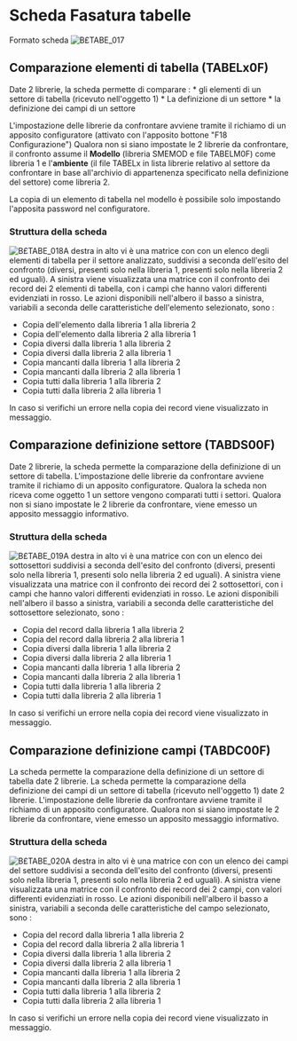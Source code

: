 # Scheda Fasatura tabelle
Formato scheda
![B£TABE_017](http://localhost:3000/immagini/MBDOC_SCH-ST_FT/BXTABE_017.png)
## Comparazione elementi di tabella (TABELx0F)
Date 2 librerie, la scheda permette di comparare : 
 \* gli elementi di un settore di tabella (ricevuto nell'oggetto 1)
 \* La definizione di un settore
 \* la definizione dei campi di un settore

L'impostazione delle librerie da confrontare avviene tramite il richiamo di un apposito configuratore (attivato con l'apposito bottone "F18 Configurazione")
Qualora non si siano impostate le 2 librerie da confrontare, il confronto assume il **Modello** (libreria SMEMOD e file TABELM0F) come libreria 1 e l'**ambiente** (il file TABELx in lista librerie relativo al settore da confrontare in base all'archivio di appartenenza specificato nella definizione del settore) come libreria 2.

La copia di un elemento di tabella nel modello è possibile solo impostando l'apposita password nel configuratore.

### Struttura della scheda
![B£TABE_018](http://localhost:3000/immagini/MBDOC_SCH-ST_FT/BXTABE_018.png)A destra in alto vi è una matrice con con un elenco degli elementi di tabella per il settore analizzato, suddivisi a seconda dell'esito del confronto (diversi, presenti solo nella libreria 1, presenti solo nella libreria 2 ed uguali).
A sinistra viene visualizzata una matrice con il confronto dei record dei 2 elementi di tabella, con i campi che hanno valori differenti evidenziati in rosso.
Le azioni disponibili nell'albero il basso a sinistra, variabili a seconda delle caratteristiche dell'elemento selezionato, sono : 

- Copia dell'elemento dalla libreria 1 alla libreria 2
- Copia dell'elemento dalla libreria 2 alla libreria 1
- Copia diversi dalla libreria 1 alla libreria 2
- Copia diversi dalla libreria 2 alla libreria 1
- Copia mancanti dalla libreria 1 alla libreria 2
- Copia mancanti dalla libreria 2 alla libreria 1
- Copia tutti dalla libreria 1 alla libreria 2
- Copia tutti dalla libreria 2 alla libreria 1

In caso si verifichi un errore nella copia dei record viene visualizzato in messaggio.

## Comparazione definizione settore  (TABDS00F)
Date 2 librerie, la scheda permette la comparazione della definizione di un settore di tabella.
L'impostazione delle librerie da confrontare avviene tramite il richiamo di un apposito configuratore.
Qualora la scheda non riceva come oggetto 1 un settore vengono comparati tutti i settori.
Qualora non si siano impostate le 2 librerie da confrontare, viene emesso un apposito messaggio informativo.

### Struttura della scheda
![B£TABE_019](http://localhost:3000/immagini/MBDOC_SCH-ST_FT/BXTABE_019.png)A destra in alto vi è una matrice con con un elenco dei sottosettori suddivisi a seconda dell'esito del confronto (diversi, presenti solo nella libreria 1, presenti solo nella libreria 2 ed uguali).
A sinistra viene visualizzata una matrice con il confronto dei record dei 2 sottosettori, con i campi che hanno valori differenti evidenziati in rosso.
Le azioni disponibili nell'albero il basso a sinistra, variabili a seconda delle caratteristiche del sottosettore selezionato, sono : 

- Copia del record dalla libreria 1 alla libreria 2
- Copia del record dalla libreria 2 alla libreria 1
- Copia diversi dalla libreria 1 alla libreria 2
- Copia diversi dalla libreria 2 alla libreria 1
- Copia mancanti dalla libreria 1 alla libreria 2
- Copia mancanti dalla libreria 2 alla libreria 1
- Copia tutti dalla libreria 1 alla libreria 2
- Copia tutti dalla libreria 2 alla libreria 1

In caso si verifichi un errore nella copia dei record viene visualizzato in messaggio.

## Comparazione definizione campi (TABDC00F)
La scheda permette la comparazione della definizione di un settore di tabella date 2 librerie.
La scheda permette la comparazione della definizione dei campi di un settore di tabella (ricevuto nell'oggetto 1) date 2 librerie.
L'impostazione delle librerie da confrontare avviene tramite il richiamo di un apposito configuratore.
Qualora non si siano impostate le 2 librerie da confrontare, viene emesso un apposito messaggio informativo.

### Struttura della scheda
![B£TABE_020](http://localhost:3000/immagini/MBDOC_SCH-ST_FT/BXTABE_020.png)A destra in alto vi è una matrice con con un elenco dei campi del settore suddivisi a seconda dell'esito del confronto (diversi, presenti solo nella libreria 1, presenti solo nella libreria 2 ed uguali).
A sinistra viene visualizzata una matrice con il confronto dei record dei 2 campi, con valori differenti evidenziati in rosso.
Le azioni disponibili nell'albero il basso a sinistra, variabili a seconda delle caratteristiche del campo selezionato, sono : 

- Copia del record dalla libreria 1 alla libreria 2
- Copia del record dalla libreria 2 alla libreria 1
- Copia diversi dalla libreria 1 alla libreria 2
- Copia diversi dalla libreria 2 alla libreria 1
- Copia mancanti dalla libreria 1 alla libreria 2
- Copia mancanti dalla libreria 2 alla libreria 1
- Copia tutti dalla libreria 1 alla libreria 2
- Copia tutti dalla libreria 2 alla libreria 1

In caso si verifichi un errore nella copia dei record viene visualizzato in messaggio.
